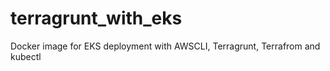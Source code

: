 # terragrunt_with_eks
Docker image for EKS deployment with AWSCLI, Terragrunt, Terrafrom and kubectl
